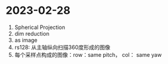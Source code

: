 # 2023-02-28
1. Spherical Projection
2. dim reduction
3. as image
4. rs128: 从主轴纵向扫描360度形成的图像
5. 每个采样点构成的图像：row：same pitch， col： same yaw